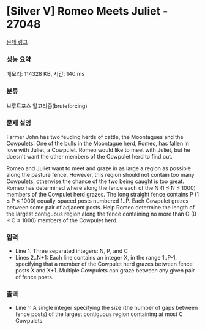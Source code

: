 # [Silver V] Romeo Meets Juliet - 27048 

[문제 링크](https://www.acmicpc.net/problem/27048) 

### 성능 요약

메모리: 114328 KB, 시간: 140 ms

### 분류

브루트포스 알고리즘(bruteforcing)

### 문제 설명

<p>Farmer John has two feuding herds of cattle, the Moontagues and the Cowpulets.  One of the bulls in the Moontague herd, Romeo, has fallen in love with Juliet, a Cowpulet.  Romeo would like to meet with Juliet, but he doesn't want the other members of the Cowpulet herd to find out.</p>

<p>Romeo and Juliet want to meet and graze in as large a region as possible along the pasture fence.  However, this region should not contain too many Cowpulets, otherwise the chance of the two being caught is too great.  Romeo has determined where along the fence each of the N (1 ≤ N ≤ 1000) members of the Cowpulet herd grazes.  The long straight fence contains P (1 ≤ P ≤ 1000) equally-spaced posts numbered 1..P. Each Cowpulet grazes between some pair of adjacent posts.  Help Romeo determine the length of the largest contiguous region along the fence containing no more than C (0 ≤ C ≤ 1000) members of the Cowpulet herd.</p>

### 입력 

 <ul>
	<li>Line 1: Three separated integers: N, P, and C</li>
	<li>Lines 2..N+1: Each line contains an integer X, in the range 1..P-1, specifying that a  member of the Cowpulet herd grazes between fence posts X and X+1.  Multiple Cowpulets can graze between any given pair of fence posts.</li>
</ul>

### 출력 

 <ul>
	<li>Line 1: A single integer specifying the size (the number of gaps between  fence posts) of the largest contiguous region containing at most C  Cowpulets.</li>
</ul>

